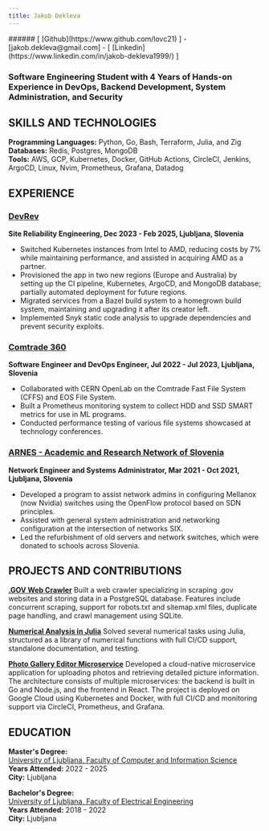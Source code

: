 ```yaml
---
title: Jakob Dekleva
---
```


<div class="contact-info">
###### [ [Github](https://www.github.com/lovc21) ] - [jakob.dekleva@gmail.com] - [ [Linkedin](https://www.linkedin.com/in/jakob-dekleva1999/) ]
</div>

### Software Engineering Student with 4 Years of Hands-on Experience in DevOps, Backend Development, System Administration, and Security

## SKILLS AND TECHNOLOGIES

**Programming Languages:** Python, Go, Bash, Terraform, Julia, and Zig  
**Databases:** Redis, Postgres, MongoDB  
**Tools:** AWS, GCP, Kubernetes, Docker, GitHub Actions, CircleCI, Jenkins, ArgoCD, Linux, Nvim, Prometheus, Grafana, Datadog

## EXPERIENCE

### [DevRev](https://devrev.ai/)

**Site Reliability Engineering,  Dec 2023 - Feb 2025, Ljubljana, Slovenia**

- Switched Kubernetes instances from Intel to AMD, reducing costs by 7% while maintaining performance, and assisted in acquiring AMD as a partner.
- Provisioned the app in two new regions (Europe and Australia) by setting up the CI pipeline, Kubernetes, ArgoCD, and MongoDB database; partially automated deployment for future regions.
- Migrated services from a Bazel build system to a homegrown build system, maintaining and upgrading it after its creator left.
- Implemented Snyk static code analysis to upgrade dependencies and prevent security exploits.

### [Comtrade 360](https://www.comtrade360.com/)

**Software Engineer and DevOps Engineer, Jul 2022 - Jul 2023, Ljubljana, Slovenia**

- Collaborated with CERN OpenLab on the Comtrade Fast File System (CFFS) and EOS File System.
- Built a Prometheus monitoring system to collect HDD and SSD SMART metrics for use in ML programs.
- Conducted performance testing of various file systems showcased at technology conferences.

### [ARNES - Academic and Research Network of Slovenia](https://www.arnes.si/en/home/)

**Network Engineer and Systems Administrator, Mar 2021 - Oct 2021, Ljubljana, Slovenia**

- Developed a program to assist network admins in configuring Mellanox (now Nvidia) switches using the OpenFlow protocol based on SDN principles.
- Assisted with general system administration and networking configuration at the intersection of networks SIX.
- Led the refurbishment of old servers and network switches, which were donated to schools across Slovenia.

## PROJECTS AND CONTRIBUTIONS

**[.GOV Web Crawler](https://github.com/lovc21/web_crawler_Kurtz)**
Built a web crawler specializing in scraping .gov websites and storing data in a PostgreSQL database. Features include concurrent scraping, support for robots.txt and sitemap.xml files, duplicate page handling, and crawl management using SQLite.

**[Numerical Analysis in Julia](https://github.com/Numerical-analysis-in-julija)**
Solved several numerical tasks using Julia, structured as a library of numerical functions with full CI/CD support, standalone documentation, and testing.

**[Photo Gallery Editor Microservice](https://github.com/RSO-project-Prepih)**
Developed a cloud-native microservice application for uploading photos and retrieving detailed picture information. The architecture consists of multiple microservices: the backend is built in Go and Node.js, and the frontend in React. The project is deployed on Google Cloud using Kubernetes and Docker, with full CI/CD and monitoring support via CircleCI, Prometheus, and Grafana.

## EDUCATION

**Master's Degree:**  
[University of Ljubljana, Faculty of Computer and Information Science](https://www.fri.uni-lj.si/en)  
**Years Attended:** 2022 - 2025  
**City:** Ljubljana

**Bachelor's Degree:**  
[University of Ljubljana, Faculty of Electrical Engineering](https://fe.uni-lj.si/en)  
**Years Attended:** 2018 - 2022  
**City:** Ljubljana

